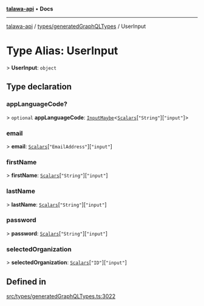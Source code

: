 [**talawa-api**](../../../README.md) • **Docs**

***

[talawa-api](../../../modules.md) / [types/generatedGraphQLTypes](../README.md) / UserInput

# Type Alias: UserInput

\> **UserInput**: `object`

## Type declaration

### appLanguageCode?

\> `optional` **appLanguageCode**: [`InputMaybe`](InputMaybe.md)\<[`Scalars`](Scalars.md)\[`"String"`\]\[`"input"`\]\>

### email

\> **email**: [`Scalars`](Scalars.md)\[`"EmailAddress"`\]\[`"input"`\]

### firstName

\> **firstName**: [`Scalars`](Scalars.md)\[`"String"`\]\[`"input"`\]

### lastName

\> **lastName**: [`Scalars`](Scalars.md)\[`"String"`\]\[`"input"`\]

### password

\> **password**: [`Scalars`](Scalars.md)\[`"String"`\]\[`"input"`\]

### selectedOrganization

\> **selectedOrganization**: [`Scalars`](Scalars.md)\[`"ID"`\]\[`"input"`\]

## Defined in

[src/types/generatedGraphQLTypes.ts:3022](https://github.com/PalisadoesFoundation/talawa-api/blob/f1c816bca43cc03a8c1bd303394e2550a50db017/src/types/generatedGraphQLTypes.ts#L3022)
